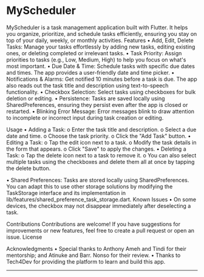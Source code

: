 # MyScheduler

MyScheduler is a task management application built with Flutter. It helps you organize, prioritize, and schedule tasks efficiently, ensuring you stay on top of your daily, weekly, or monthly activities.
Features
•	Add, Edit, Delete Tasks: Manage your tasks effortlessly by adding new tasks, editing existing ones, or deleting completed or irrelevant tasks.
•	Task Priority: Assign priorities to tasks (e.g., Low, Medium, High) to help you focus on what's most important.
•	Due Date & Time: Schedule tasks with specific due dates and times. The app provides a user-friendly date and time picker.
•	Notifications & Alarms: Get notified 10 minutes before a task is due. The app also reads out the task title and description using text-to-speech functionality.
•	Checkbox Selection: Select tasks using checkboxes for bulk deletion or editing.
•	Persistence: Tasks are saved locally using SharedPreferences, ensuring they persist even after the app is closed or restarted.
•	Blinking Error Message: Error messages blink to draw attention to incomplete or incorrect input during task creation or editing.


Usage
•	Adding a Task:
o	Enter the task title and description.
o	Select a due date and time.
o	Choose the task priority.
o	Click the "Add Task" button.
•	Editing a Task:
o	Tap the edit icon next to a task.
o	Modify the task details in the form that appears.
o	Click "Save" to apply the changes.
•	Deleting a Task:
o	Tap the delete icon next to a task to remove it.
o	You can also select multiple tasks using the checkboxes and delete them all at once by tapping the delete button.

•	Shared Preferences: Tasks are stored locally using SharedPreferences. You can adapt this to use other storage solutions by modifying the TaskStorage interface and its implementation in lib/features/shared_preference_task_storage.dart.
Known Issues
•	On some devices, the checkbox may not disappear immediately after deselecting a task.

Contributions
Contributions are welcome! If you have suggestions for improvements or new features, feel free to create a pull request or open an issue.
License


Acknowledgments
•	Special thanks to Anthony Ameh and Tindi for their mentorship; and Atinuke and Barr. Nonso for their review.
•	Thanks to Tech4Dev for providing the platform to learn and build this app.
________________________________________
